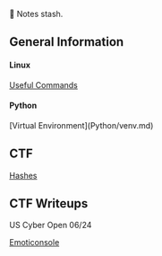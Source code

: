 :page_with_curl: Notes stash. 
<h2>General Information</h2>
	<h4>Linux</h4>
	
[Useful Commands](Linux/Useful.md)

<h4>Python</h4>
[Virtual Environment](Python/venv.md)

<h2>CTF</h2>

[Hashes](CTF/Hashing/Hash.md)

<h2>CTF Writeups</h2>
US Cyber Open 06/24

[Emoticonsole](Upload/WriteUPs/Emoticonsole.md)

